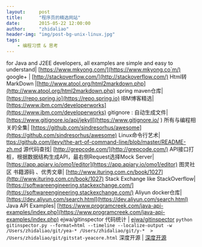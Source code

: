 ```yaml
---
layout:     post
title:      "程序员的精选网站"
date:       2015-05-22 12:00:00
author:     "zhidaliao"
header-img: "img/post-bg-unix-linux.jpg"
tags:
    - 编程习惯 & 思考
---
```


for Java and J2EE developers, all examples are simple and easy to understand| [https://www.mkyong.com/](https://www.mkyong.co`m/)
google+ | [http://stackoverflow.com/](http://stackoverflow.com/)
Html转MarkDown |[http://www.atool.org/html2markdown.php](http://www.atool.org/html2markdown.php)
spring maven仓库| [https://repo.spring.io](https://repo.spring.io)
IBM博客精选|[https://www.ibm.com/developerworks](https://www.ibm.com/developerworks)
gitignore : 自动生成文件| [https://www.gitignore.io/api/jekyll](https://www.gitignore.io/ )
所有与编程相关的全集| [https://github.com/sindresorhus/awesome](https://github.com/sindresorhus/awesome)
Linux命令行艺术| [ttps://github.com/jlevy/the-art-of-command-line/blob/master/README-zh.md](https://github.com/jlevy/the-art-of-command-line/blob/master/README-zh.md)
源代码查找| [http://grepcode.com/](http://grepcode.com/)
API接口打桩，根据数据结构生成API，最右侧Request选择Mock Server| [https://app.apiary.io/omo1/editor](https://app.apiary.io/omo1/editor)
图灵社区 书籍源码 、优秀文章| [http://www.ituring.com.cn/book/1027](http://www.ituring.com.cn/book/1027)
Stack Exchange like StackOverflow|[https://softwareengineering.stackexchange.com/](https://softwareengineering.stackexchange.com/)
Aliyun docker仓库|[https://dev.aliyun.com/search.html](https://dev.aliyun.com/search.html)
Java API Examples| [https://www.programcreek.com/java-api-examples/index.php](https://www.programcreek.com/java-api-examples/index.php)
ejwa/gitinspector 代码统计 | [ejwa/gitinspector](https://github.com/ejwa/gitinspector) `python gitinspector.py --format=html --timeline --localize-output -w /Users/zhidaliao/git/yea-* /Users/zhidaliao/git/y-*  > /Users/zhidaliao/git/gitstat-yeacore.html`
深度开源 | [深度开源](http://www.open-open.com/) 